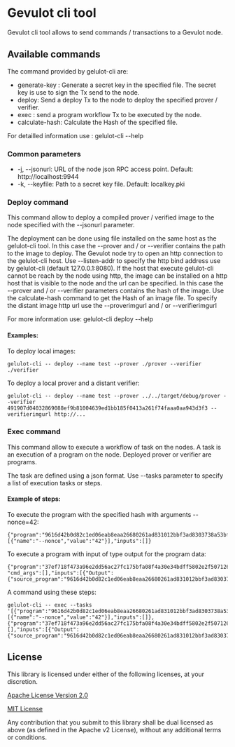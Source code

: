 # Gevulot cli tool

Gevulot cli tool allows to send commands / transactions to a Gevulot node.

## Available commands

The command provided by gelulot-cli are:
 * generate-key : Generate a secret key in the specified file. The secret key is use to sign the Tx send to the node.
 * deploy: Send a deploy Tx to the node to deploy the specified prover / verifier.
 * exec : send a program workflow Tx to be executed by the node.
 * calculate-hash: Calculate the Hash of the specified file.

 For detailled information use : gelulot-cli --help

### Common parameters

 * -j, --jsonurl: URL of the node json RPC access point. Default: http://localhost:9944
 * -k, --keyfile: Path to a secret key file. Default: localkey.pki

### Deploy command

This command allow to deploy a compiled prover / verified image to the node specified with the --jsonurl parameter.

The deployment can be done using file installed on the same host as the gelulot-cli tool. In this case the --prover and / or --verifier contains the path to the image to deploy. The Gevulot node try to open an http connection to the gelulot-cli host. Use --listen-addr to specify the http bind address use by gelulot-cli (default 127.0.0.1:8080). 
If the host that execute gelulot-cli cannot be reach by the node using http, the image can be installed on a http host that is visible to the node and the url can be specified. In this case the --prover and / or --verifier parameters contains the hash of the image. Use the calculate-hash command to get the Hash of an image file. To specify the distant image http url use the --proverimgurl and / or --verifierimgurl 

For more information use: gelulot-cli deploy --help

#### Examples:

To deploy local images: 
```
gelulot-cli -- deploy --name test --prover ./prover --verifier ./verifier
```

To deploy a local prover and a distant verifier: 
```
gelulot-cli -- deploy --name test --prover ../../target/debug/prover --verifier 491907d04032869088ef9b81004639ed1bb185f0413a261f74faaa0aa943d3f3 --verifierimgurl http://...
```

### Exec command

This command allow to execute a workflow of task on the nodes. A task is an execution of a program on the node. Deployed prover or verifier are programs.

The task are defined using a json format. Use --tasks parameter to specify a list of execution tasks or steps.

#### Example of steps:

To execute the program with the specified hash with arguments --nonce=42: 
```
{"program":"9616d42b0d82c1ed06eab8eaa26680261ad831012bbf3ad8303738a53bf85c7c","cmd_args":[{"name":"--nonce","value":"42"}],"inputs":[]}
```

To execute a program with input of type output for the program data: 
```
{"program":"37ef718f473a96e2dd56ac27fc175bfa08f4a30e34bdff5802e2f5071265a942", "cmd_args":[],"inputs":[{"Output":{"source_program":"9616d42b0d82c1ed06eab8eaa26680261ad831012bbf3ad8303738a53bf85c7c","file_name":"/workspace/proof.dat"}}]}
```

A command using these steps:
```
gelulot-cli -- exec --tasks '[{"program":"9616d42b0d82c1ed06eab8eaa26680261ad831012bbf3ad8303738a53bf85c7c","cmd_args":[{"name":"--nonce","value":"42"}],"inputs":[]},{"program":"37ef718f473a96e2dd56ac27fc175bfa08f4a30e34bdff5802e2f5071265a942","cmd_args":[],"inputs":[{"Output":{"source_program":"9616d42b0d82c1ed06eab8eaa26680261ad831012bbf3ad8303738a53bf85c7c","file_name":"/workspace/proof.dat"}}]}]'
```

## License

This library is licensed under either of the following licenses, at your discretion.

[Apache License Version 2.0](LICENSE-APACHE)

[MIT License](LICENSE-MIT)

Any contribution that you submit to this library shall be dual licensed as above (as defined in the Apache v2 License), without any additional terms or conditions.
